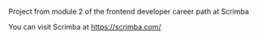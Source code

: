Project from module 2 of the frontend developer career path at Scrimba

You can visit Scrimba at https://scrimba.com/
